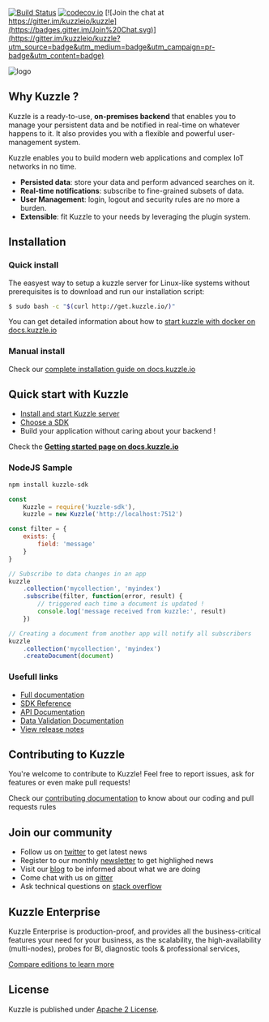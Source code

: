 [![Build Status](https://travis-ci.org/kuzzleio/kuzzle.svg?branch=master)](https://travis-ci.org/kuzzleio/kuzzle)
[![codecov.io](http://codecov.io/github/kuzzleio/kuzzle/coverage.svg?branch=master)](http://codecov.io/github/kuzzleio/kuzzle?branch=master)
[![Join the chat at https://gitter.im/kuzzleio/kuzzle](https://badges.gitter.im/Join%20Chat.svg)](https://gitter.im/kuzzleio/kuzzle?utm_source=badge&utm_medium=badge&utm_campaign=pr-badge&utm_content=badge)

![logo](https://kuzzle.io/static/public/images/logo_black.png)

## Why Kuzzle ?

Kuzzle is a ready-to-use, **on-premises backend** that enables you to manage your persistent data and be notified in real-time on whatever happens to it. It also provides you with a flexible and powerful user-management system.

Kuzzle enables you to build modern web applications and complex IoT networks in no time.

* **Persisted data**: store your data and perform advanced searches on it.
* **Real-time notifications**: subscribe to fine-grained subsets of data.
* **User Management**: login, logout and security rules are no more a burden.
* **Extensible**: fit Kuzzle to your needs by leveraging the plugin system.


## Installation

### Quick install

The easyest way to setup a kuzzle server for Linux-like systems without prerequisites is to download and run our installation script:

```bash
$ sudo bash -c "$(curl http://get.kuzzle.io/)"
```

You can get detailed information about how to [start kuzzle with docker on docs.kuzzle.io](https://docs.kuzzle.io/guide/essentials/installing-kuzzle/#docker)

### Manual install

Check our [complete installation guide on docs.kuzzle.io](https://docs.kuzzle.io/guide/essentials/installing-kuzzle/#manually)

## Quick start with Kuzzle

* [Install and start Kuzzle server](https://docs.kuzzle.io/guide/essentials/installing-kuzzle/)
* [Choose a SDK](https://docs.kuzzle.io/sdk-reference/essentials/)
* Build your application without caring about your backend !

Check the [**Getting started page on docs.kuzzle.io**](https://docs.kuzzle.io/guide/getting-started/)

### NodeJS Sample

```bash
npm install kuzzle-sdk
```

```javascript
const
    Kuzzle = require('kuzzle-sdk'),
    kuzzle = new Kuzzle('http://localhost:7512')

const filter = {
    exists: {
        field: 'message'
    }
}

// Subscribe to data changes in an app
kuzzle
    .collection('mycollection', 'myindex')
    .subscribe(filter, function(error, result) {
        // triggered each time a document is updated !
        console.log('message received from kuzzle:', result)
    })

// Creating a document from another app will notify all subscribers
kuzzle
    .collection('mycollection', 'myindex')
    .createDocument(document)
```

### Usefull links

* [Full documentation](https://docs.kuzzle.io/)
* [SDK Reference](https://docs.kuzzle.io/sdk-reference/essentials/)
* [API Documentation](https://docs.kuzzle.io/api-documentation/connecting-to-kuzzle/)  
* [Data Validation Documentation](https://docs.kuzzle.io/validation-reference/schema/)
* [View release notes](https://github.com/kuzzleio/kuzzle/releases)

## Contributing to Kuzzle

You're welcome to contribute to Kuzzle!
Feel free to report issues, ask for features or even make pull requests!

Check our [contributing documentation](./CONTRIBUTING.md) to know about our coding and pull requests rules

## Join our community

* Follow us on [twitter](https://twitter.com/kuzzleio) to get latest news
* Register to our monthly [newsletter](http://eepurl.com/bxRxpr) to get highlighed news
* Visit our [blog](https://blog.kuzzle.io/) to be informed about what we are doing
* Come chat with us on [gitter](https://gitter.im/kuzzleio/kuzzle)
* Ask technical questions on [stack overflow](https://stackoverflow.com/search?q=kuzzle)

## Kuzzle Enterprise

Kuzzle Enterprise is production-proof, and provides all the business-critical features your need for your business, as
the scalability, the high-availability (multi-nodes), probes for BI, diagnostic tools & professional services,

[Compare editions to learn more](https://kuzzle.io/pricing/)

## License

Kuzzle is published under [Apache 2 License](./LICENSE.md).
